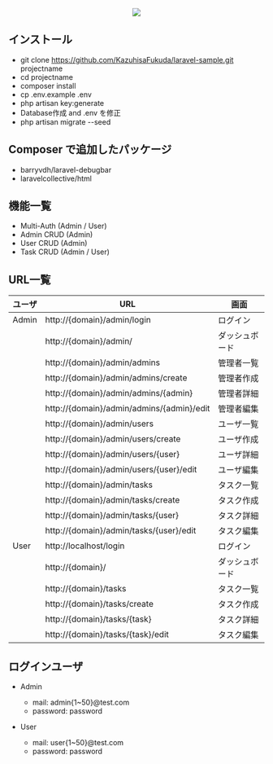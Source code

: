 <p align="center"><img src="https://laravel.com/assets/img/components/logo-laravel.svg"></p>

## インストール

* git clone https://github.com/KazuhisaFukuda/laravel-sample.git projectname
* cd projectname
* composer install
* cp .env.example .env
* php artisan key:generate
* Database作成 and .env を修正
* php artisan migrate --seed

## Composer で追加したパッケージ

* barryvdh/laravel-debugbar
* laravelcollective/html

## 機能一覧

* Multi-Auth (Admin / User)
* Admin CRUD (Admin)
* User CRUD (Admin)
* Task CRUD (Admin / User)

## URL一覧

| ユーザ | URL | 画面 |
| ---- | ---- | ---- |
| Admin | http://{domain}/admin/login | ログイン |
|  | http://{domain}/admin/ | ダッシュボード | 
|  | http://{domain}/admin/admins | 管理者一覧 |
|  | http://{domain}/admin/admins/create | 管理者作成 |
|  | http://{domain}/admin/admins/{admin} | 管理者詳細 |
|  | http://{domain}/admin/admins/{admin}/edit | 管理者編集 |
|  | http://{domain}/admin/users | ユーザ一覧 |
|  | http://{domain}/admin/users/create | ユーザ作成 |
|  | http://{domain}/admin/users/{user} | ユーザ詳細 |
|  | http://{domain}/admin/users/{user}/edit | ユーザ編集 |
|  | http://{domain}/admin/tasks | タスク一覧 |
|  | http://{domain}/admin/tasks/create | タスク作成 |
|  | http://{domain}/admin/tasks/{user} | タスク詳細 |
|  | http://{domain}/admin/tasks/{user}/edit | タスク編集 |
| User | http://localhost/login | ログイン |
|  | http://{domain}/ | ダッシュボード |
|  | http://{domain}/tasks | タスク一覧 |
|  | http://{domain}/tasks/create | タスク作成 |
|  | http://{domain}/tasks/{task} | タスク詳細 |
|  | http://{domain}/tasks/{task}/edit | タスク編集 |

## ログインユーザ

* Admin
    * mail: admin{1~50}@test.com
    * password: password
    
* User
    * mail: user{1~50}@test.com
    * password: password
